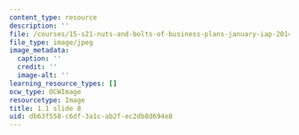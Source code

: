 ```yaml
---
content_type: resource
description: ''
file: /courses/15-s21-nuts-and-bolts-of-business-plans-january-iap-2014/db63f558c6df3a1cab2fec2db8d694e8_Slide8.JPG
file_type: image/jpeg
image_metadata:
  caption: ''
  credit: ''
  image-alt: ''
learning_resource_types: []
ocw_type: OCWImage
resourcetype: Image
title: 1.1 slide 8
uid: db63f558-c6df-3a1c-ab2f-ec2db8d694e8
---
```

